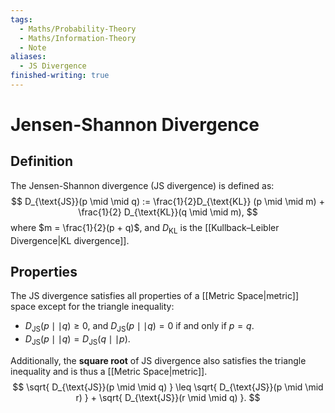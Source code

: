 ```yaml
---
tags:
  - Maths/Probability-Theory
  - Maths/Information-Theory
  - Note
aliases:
  - JS Divergence
finished-writing: true
---
```

# Jensen-Shannon Divergence

## Definition

The Jensen-Shannon divergence (JS divergence) is defined as:
$$
D_{\text{JS}}(p \mid \mid q) := \frac{1}{2}D_{\text{KL}} (p \mid \mid m) + \frac{1}{2} D_{\text{KL}}(q \mid \mid m),
$$
where $m = \frac{1}{2}(p + q)$, and $D_{\text{KL}}$ is the [[Kullback–Leibler Divergence|KL divergence]].

## Properties

The JS divergence satisfies all properties of a [[Metric Space|metric]] space except for the triangle inequality:
- $D_{\text{JS}}(p \mid \mid q) \geq 0$, and $D_{\text{JS}}(p \mid \mid q) = 0$ if and only if $p =q$.
- $D_{\text{JS}}(p \mid \mid q) = D_{\text{JS}}(q \mid \mid p)$.

Additionally, the **square root** of JS divergence also satisfies the triangle inequality and is thus a [[Metric Space|metric]].
$$
\sqrt{ D_{\text{JS}}(p \mid \mid q) } \leq \sqrt{ D_{\text{JS}}(p \mid \mid r) } + \sqrt{ D_{\text{JS}}(r \mid \mid q) }.
$$
